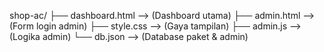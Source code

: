 shop-ac/
├── dashboard.html    --> (Dashboard utama)
├── admin.html        --> (Form login admin)
├── style.css         --> (Gaya tampilan)
├── admin.js          --> (Logika admin)
└── db.json           --> (Database paket & admin)
